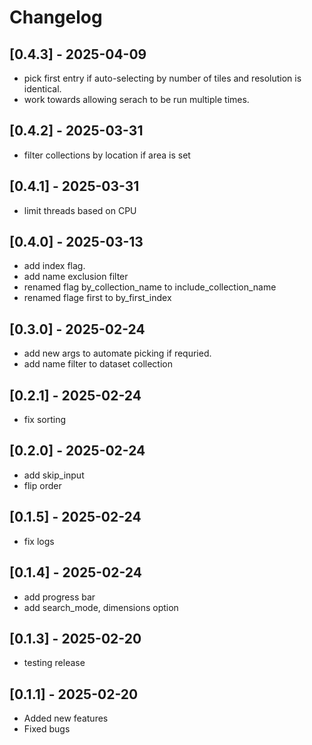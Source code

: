 
# Changelog
## [0.4.3] - 2025-04-09
- pick first entry if auto-selecting by number of tiles and resolution is identical.
- work towards allowing serach to be run multiple times.

## [0.4.2] - 2025-03-31
- filter collections by location if area is set

## [0.4.1] - 2025-03-31
- limit threads based on CPU

## [0.4.0] - 2025-03-13
- add index flag.
- add name exclusion filter
- renamed flag by_collection_name to include_collection_name
- renamed flage first to by_first_index

## [0.3.0] - 2025-02-24
- add new args to automate picking if requried.
- add name filter to dataset collection

## [0.2.1] - 2025-02-24
- fix sorting

## [0.2.0] - 2025-02-24
- add skip_input
- flip order

## [0.1.5] - 2025-02-24
- fix logs

## [0.1.4] - 2025-02-24
- add progress bar
- add search_mode, dimensions option

## [0.1.3] - 2025-02-20
- testing release

## [0.1.1] - 2025-02-20
- Added new features
- Fixed bugs


